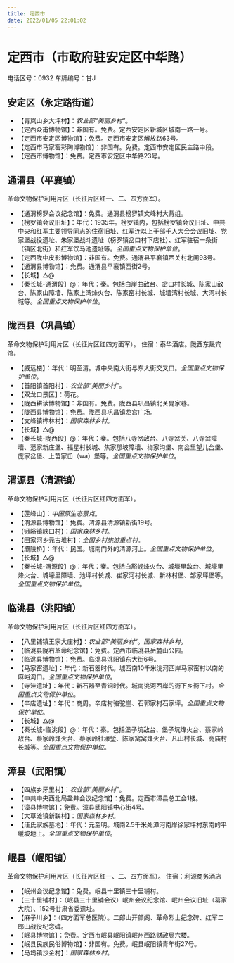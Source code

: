```yaml
---
title: 定西市
date: 2022/01/05 22:01:02
---
```


# 定西市（市政府驻安定区中华路）
电话区号：0932
车牌编号：甘J
## 安定区（永定路街道）
* 【青岚山乡大坪村】：*农业部“美丽乡村”*。
* 【定西众甫博物馆】：非国有。免费。定西安定区新城区城南一路一号。
* 【定西市安定区博物馆】：免费。定西市安定区解放路63号。
* 【定西市马家窑彩陶博物馆】：非国有。免费。定西市安定区民主路中段。
* 【定西市博物馆】：免费。定西市安定区中华路23号。
## 通渭县（平襄镇）
革命文物保护利用片区（长征片区红一、二、四方面军）。
* 【通渭榜罗会议纪念馆】：免费。通渭县榜罗镇文峰村大背组。
* 【榜罗镇会议旧址】：年代：1935年。榜罗镇内，包括榜罗镇会议旧址、中共中央和红军主要领导同志的住宿旧址、红军连以上干部千人大会会议旧址、党家堡战役遗址、朱家堡战斗遗址（榜罗镇岔口村下店社）、红军驻宿一条街（镇区北街）和红军饮马池遗址等。*全国重点文物保护单位*。
* 【定西陇中皮影博物馆】：非国有。免费。通渭县平襄镇西关村北闸93号。
* 【通渭县博物馆】：免费。通渭县平襄镇西街2号。
* 【长城】△@
* 【秦长城-通渭段】@：年代：秦。包括白崖曲敌台、岔口村长城、陈家山敌台、陈家山障墙、陈家上湾烽火台、陈家窑村长城、城墙湾村长城、大河村长城等。*全国重点文物保护单位*。
## 陇西县（巩昌镇）
革命文物保护利用片区（长征片区红四方面军）。
住宿：泰华酒店。陇西东晟宾馆。
* 【威远楼】：年代：明至清。城中央南大街与东大街交叉口。*全国重点文物保护单位*。
* 【首阳镇首阳村】：*农业部“美丽乡村”*。
* 【双龙口景区】：荷花。
* 【陇西耕读博物馆】：非国有。免费。陇西县巩昌镇北关晁家巷。
* 【陇西县博物馆】：免费。陇西县巩昌镇龙宫广场。
* 【文峰镇桦林村】：*国家森林乡村*。
* 【长城】△@
* 【秦长城-陇西段】@：年代：秦。包括八寺岔敌台、八寺岔关、八寺岔障墙、范家新庄堡、福星村长城、焦家那坡障墙、梅家沟堡、南岔里望儿台堡、庞家岔堡、上苗家屲（wa）堡等。*全国重点文物保护单位*。
## 渭源县（清源镇）
革命文物保护利用片区（长征片区红四方面军）。
* 【莲峰山】：*中国原生态景点*。
* 【渭源县博物馆】：免费。渭源县清源镇新街19号。
* 【锹峪镇峡口村】：*国家森林乡村*。
* 【田家河乡元古堆村】：*全国乡村旅游重点村*。
* 【灞陵桥】：年代：民国。城南门外的清源河上。*全国重点文物保护单位*。
* 【长城】△@
* 【秦长城-渭源段】@：年代：秦。包括白豁岘烽火台、城壕里敌台、城壕里烽火台、城壕里障墙、池坪村长城、崔家河村长城、新林村堡、邹家坪堡等。*全国重点文物保护单位*。
## 临洮县（洮阳镇）
革命文物保护利用片区（长征片区红四方面军）。
* 【八里铺镇王家大庄村】：*农业部“美丽乡村”*。*国家森林乡村*。
* 【临洮县陇右革命纪念馆】：免费。定西市临洮县岳麓山公园。
* 【临洮县博物馆】：免费。临洮县洮阳镇东大街6号。
* 【马家窑遗址】：年代：新石器时代。城西南10千米洮河西岸马家窑村以南的麻峪沟口。*全国重点文物保护单位*。
* 【寺洼遗址】：年代：新石器至青铜时代。城南洮河西岸的衙下乡衙下村。*全国重点文物保护单位*。
* 【辛店遗址】：年代：商周。辛店村骆驼崖、石郭家村石家坪。*全国重点文物保护单位*。
* 【长城】△@
* 【秦长城-临洮段】@：年代：秦。包括堡子坑敌台、堡子坑烽火台、蔡家岭敌台、蔡家岭烽火台、蔡家岭社壕堑、陈家窝窝烽火台、凡山村长城、高庙村长城等。*全国重点文物保护单位*。
## 漳县（武阳镇）
* 【四族乡牙里村】：*农业部“美丽乡村”*。
* 【中共中央西北局盐井会议纪念馆】：免费。定西市漳县总工会1楼。
* 【漳县博物馆】：免费。漳县武阳镇中心街4号。
* 【大草滩镇新联村】：*国家森林乡村*。
* 【汪氏家族墓地】：年代：元至明。城南2.5千米处漳河南岸徐家坪村东南的平缓坡地上。*全国重点文物保护单位*。
## 岷县（岷阳镇）
革命文物保护利用片区（长征片区红一、二、四方面军）。
住宿：利源商务酒店
* 【岷州会议纪念馆】：免费。岷县十里镇三十里铺村。
* 【三十里铺村】：（岷县三十里铺会议）岷州会议纪念馆、岷州会议旧址（葛家大院）、152号甘肃省委遗址。
* 【麻子川乡】：（四方面军总医院）。二郎山开颜阁、革命烈士纪念碑、红军二郎山战役纪念碑。
* 【岷县博物馆】：免费。定西市岷县岷阳镇岷州西路财政局六楼。
* 【岷县民族民俗博物馆】：非国有。免费。岷县岷阳镇青年街27号。
* 【马坞镇沙金村】：*国家森林乡村*。

